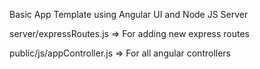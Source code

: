 Basic App Template using Angular UI and Node JS Server

server/expressRoutes.js => For adding new express routes

public/js/appController.js => For all angular controllers